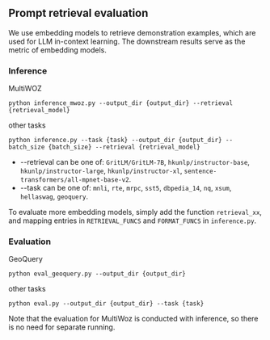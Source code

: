 ## Prompt retrieval evaluation

We use embedding models to retrieve demonstration examples, which are used for LLM in-context learning. The downstream results serve as the metric of embedding models.

### Inference
MultiWOZ
```
python inference_mwoz.py --output_dir {output_dir} --retrieval {retrieval_model}
```
other tasks
```
python inference.py --task {task} --output_dir {output_dir} --batch_size {batch_size} --retrieval {retrieval_model}
```
* --retrieval can be one of: `GritLM/GritLM-7B`, `hkunlp/instructor-base`, `hkunlp/instructor-large`, `hkunlp/instructor-xl`, `sentence-transformers/all-mpnet-base-v2`.
* --task can be one of: `mnli`, `rte`, `mrpc`, `sst5`, `dbpedia_14`, `nq`, `xsum`, `hellaswag`, `geoquery`.

To evaluate more embedding models, simply add the function `retrieval_xx`, and mapping entries in `RETRIEVAL_FUNCS` and `FORMAT_FUNCS` in `inference.py`.

### Evaluation
GeoQuery
```
python eval_geoquery.py --output_dir {output_dir}
```
other tasks
```
python eval.py --output_dir {output_dir} --task {task}
```
Note that the evaluation for MultiWoz is conducted with inference, so there is no need for separate running.

